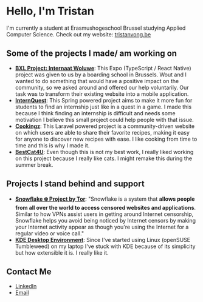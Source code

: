 # Hello, I'm Tristan

I'm currently a student at Erasmushogeschool Brussel studying Applied Computer Science. Check out my website: [tristanvong.be](https://tristanvong.be)

## Some of the projects I made/ am working on
- **[BXL Project: Internaat Woluwe](https://github.com/WoutDepeuter/internaat-bxl-project)**: This Expo (TypeScript / React Native) project was given to us by a boarding school in Brussels. Wout and I wanted to do something that would have a positive impact on the community, so we asked around and offered our help voluntarily. Our task was to transform their existing website into a mobile application.
- **[InternQuest](https://github.com/tristanvong/InternQuest)**: This Spring powered project aims to make it more fun for students to find an internship just like in a quest in a game. I made this because I think finding an internship is difficult and needs some motivation I believe this small project could help people with that issue.
- **[Cookingz](https://github.com/tristanvong/Cookingz)**: This Laravel powered project is a community-driven website on which users are able to share their favorite recipes, making it easy for anyone to discover new recipes with ease. I like cooking from time to time and this is why I made it.
- **[BestCat4U](https://github.com/tristanvong/WebAdvanced)**: Even though this is not my best work, I really liked working on this project because I really like cats. I might remake this during the summer break.

## Projects I stand behind and support
- **[Snowflake ❄️ Project by Tor](https://snowflake.torproject.org/)**: "Snowflake is a system that **allows people from all over the world to access censored websites and applications**. Similar to how VPNs assist users in getting around Internet censorship, Snowflake helps you avoid being noticed by Internet censors by making your Internet activity appear as though you're using the Internet for a regular video or voice call."
- **[KDE Desktop Environment](https://github.com/KDE/plasma-desktop)**: Since I've started using Linux (openSUSE Tumbleweed) on my laptop I've stuck with KDE because of its simplicity but how extensible it is. I really like it.

## Contact Me
- [LinkedIn](https://be.linkedin.com/in/tristanvong)
- [Email](mailto:tristan.vong@student.ehb.be)
